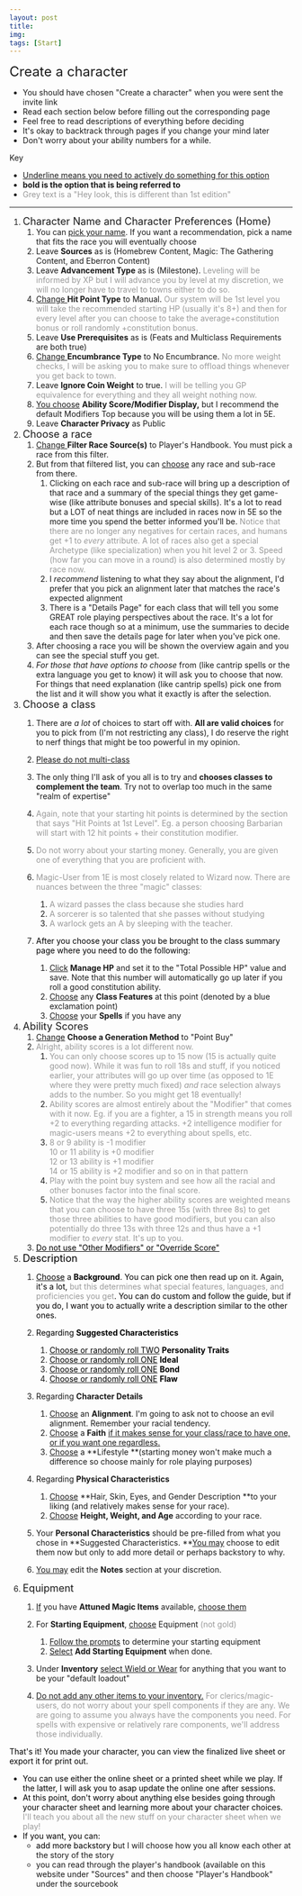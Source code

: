 ```yaml
---
layout: post
title: 
img: 
tags: [Start]
---
```


<span style="font-size: 24px;">Create a character</span>

*   You should have chosen "Create a character" when you were sent the invite link
*   Read each section below before filling out the corresponding page
*   Feel free to read descriptions of everything before deciding
*   It's okay to backtrack through pages if you change your mind later
*   Don't worry about your ability numbers for a while.

Key

*   <span style="text-decoration: underline;">Underline means you need to actively do something for this option</span>
*   **bold is the option that is being referred to**
*   <span style="color: #999999;">Grey text is a "Hey look, this is different than 1st edition"</span>

* * *

1.  <span style="font-size: 18px;">Character Name and Character Preferences (Home)</span>
    1.  You can <span style="text-decoration: underline;">pick your name</span>. If you want a recommendation, pick a name that fits the race you will eventually choose
    2.  Leave **Sources** as is (Homebrew Content, Magic: The Gathering Content, and Eberron Content)
    3.  Leave **Advancement Type** as is (Milestone). <span style="color: #999999;">Leveling will be informed by XP but I will advance you by level at my discretion, we will no longer have to travel to towns either to do so.</span>
    4.  <span style="text-decoration: underline;">Change </span>**Hit Point Type** to Manual. <span style="color: #999999;">Our system will be 1st level you will take the recommended starting HP (usually it's 8+) and then for every level after you can choose to take the average+constitution bonus or roll randomly +constitution bonus.</span>
    5.  Leave **Use Prerequisites** as is (Feats and Multiclass Requirements are both true)
    6.  <span style="text-decoration: underline;">Change </span>**Encumbrance Type** to No Encumbrance. <span style="color: #999999;">No more weight checks, I will be asking you to make sure to offload things whenever you get back to town.</span>
    7.  Leave **Ignore Coin Weight** to true. <span style="color: #999999;">I will be telling you GP equivalence for everything and they all weight nothing now.</span>
    8.  <span style="text-decoration: underline;">You choose</span> **Ability Score/Modifier Display,** but I recommend the default Modifiers Top because you will be using them a lot in 5E. 
    9.  Leave **Character Privacy** as Public
2.  <span style="font-size: 18px;">Choose a race</span>
    1.  <span style="text-decoration: underline;">Change </span>**Filter Race Source(s)** to Player's Handbook. You must pick a race from this filter.
    2.  But from that filtered list, you can <span style="text-decoration: underline;">choose</span> any race and sub-race from there.
        1.  Clicking on each race and sub-race will bring up a description of that race and a summary of the special things they get game-wise (like attribute bonuses and special skills). It's a lot to read but a LOT of neat things are included in races now in 5E so the more time you spend the better informed you'll be. <span style="color: #999999;">Notice that there are no longer any negatives for certain races, and humans get +1 to _every_ attribute. A lot of races also get a special Archetype (like specialization) when you hit level 2 or 3\. Speed (how far you can move in a round) is also determined mostly by race now.</span>
        2.  I _recommend_ listening to what they say about the alignment, I'd prefer that you pick an alignment later that matches the race's expected alignment
        3.  There is a "Details Page" for each class that will tell you some GREAT role playing perspectives about the race. It's a lot for each race though so at a minimum, use the summaries to decide and then save the details page for later when you've pick one.
    3.  After choosing a race you will be shown the overview again and you can see the special stuff you get.
    4.  _For those that have options to choose_ from (like cantrip spells or the extra language you get to know) it will ask you to choose that now. For things that need explanation (like cantrip spells) pick one from the list and it will show you what it exactly is after the selection.
3.  <span style="font-size: 18px;">Choose a class</span>
    1.  There are _a lot_ of choices to start off with. **All are valid choices** for you to pick from (I'm not restricting any class), I do reserve the right to nerf things that might be too powerful in my opinion.
    2.  <span style="text-decoration: underline;">Please do not multi-class</span>
    3.  The only thing I'll ask of you all is to try and **chooses classes to complement the team**. Try not to overlap too much in the same "realm of expertise"
    4.  <span style="color: #999999;">Again, note that your starting hit points is determined by the section that says "Hit Points at 1st Level". Eg. a person choosing Barbarian will start with 12 hit points + their constitution modifier.</span>
    5.  <span style="color: #999999;">Do not worry about your starting money. Generally, you are given one of everything that you are proficient with.</span>
    6.  <span style="color: #999999;">Magic-User from 1E is most closely related to Wizard now. There are nuances between the three "magic" classes:</span>
        1.  <span style="color: #999999;">A wizard passes the class because she studies hard</span>
        2.  <span style="color: #999999;">A sorcerer is so talented that she passes without studying</span>
        3.  <span style="color: #999999;">A warlock gets an A by sleeping with the teacher.</span>
    7.  <span style="color: #000000;">After you choose your class you be brought to the class summary page where you need to do the following:</span>  

        1.  <span style="text-decoration: underline;">Click</span> **Manage HP** and set it to the "Total Possible HP" value and save. Note that this number will automatically go up later if you roll a good constitution ability.
        2.  <span style="text-decoration: underline;">Choose</span> any **Class Features** at this point (denoted by a blue exclamation point)
        3.  <span style="text-decoration: underline;">Choose</span> your **Spells** if you have any
4.  <span style="font-size: 18px;">Ability Scores</span>
    1.  <span style="text-decoration: underline;">Change</span> **Choose a Generation Method** to "Point Buy"
    2.  <span style="color: #999999;">Alright, ability scores is a lot different now. </span>
        1.  <span style="color: #999999;">You can only choose scores up to 15 now (15 is actually quite good now). While it was fun to roll 18s and stuff, if you noticed earlier, your attributes will go up over time (as opposed to 1E where they were pretty much fixed) _and_ race selection always adds to the number. So you might get 18 eventually!</span> 
        2.  <span style="color: #999999;">Ability scores are almost entirely about the "Modifier" that comes with it now. Eg. if you are a fighter, a 15 in strength means you roll +2 to everything regarding attacks. +2 intelligence modifier for magic-users means +2 to everything about spells, etc.</span>
        3.  <span style="color: #999999;">8 or 9 ability is -1 modifier  
            10 or 11 ability is +0 modifier  
            12 or 13 ability is +1 modifier  
            14 or 15 ability is +2 modifier and so on in that pattern</span>
        4.  <span style="color: #999999;">Play with the point buy system and see how all the racial and other bonuses factor into the final score.</span>
        5.  <span style="color: #999999;">Notice that the way the higher ability scores are weighted means that you can choose to have three 15s (with three 8s) to get those three abilities to have good modifiers, but you can also potentially do three 13s with three 12s and thus have a +1 modifier to _every_ stat. It's up to you.</span>
    3.  <span style="text-decoration: underline;"><span style="color: #000000;"><span style="color: #999999;"><span style="color: #000000; text-decoration: underline;">Do not use "Other Modifiers" or "Override Score"</span></span></span></span>
5.  <span style="color: #000000; font-size: 18px;"><span style="color: #999999;"><span style="color: #000000;">Description</span></span></span>
    1.  <span style="text-decoration: underline;"><span style="color: #000000;"><span style="color: #999999;"><span style="color: #000000;">Choose</span></span></span></span><span style="color: #000000;"><span style="color: #999999;"> <span style="color: #000000;">a **Background**. You can pick one then read up on it. Again, it's a lot, <span style="color: #999999;">but this determines what special features, languages, and proficiencies you get</span>. You can do custom and follow the guide, but if you do, I want you to actually write a description similar to the other ones.</span></span></span>
    2.  <span style="color: #000000;"><span style="color: #999999;"><span style="color: #000000;">Regarding **Suggested Characteristics**</span></span></span>
        1.  <span style="text-decoration: underline;"><span style="color: #000000;"><span style="color: #999999;"><span style="color: #000000;">Choose or randomly roll TWO</span></span></span></span><span style="color: #000000;"><span style="color: #999999;"><span style="color: #000000;"> **Personality Traits**</span></span></span>
        2.  <span style="text-decoration: underline;"><span style="color: #000000;"><span style="color: #999999;"><span style="color: #000000;">Choose or randomly roll ONE</span></span></span></span><span style="color: #000000;"><span style="color: #999999;"><span style="color: #000000;"> **Ideal**</span></span></span>
        3.  <span style="text-decoration: underline;"><span style="color: #000000;"><span style="color: #999999;"><span style="color: #000000;">Choose or randomly roll ONE</span></span></span></span><span style="color: #000000;"><span style="color: #999999;"><span style="color: #000000;"> **Bond**</span></span></span>
        4.  <span style="text-decoration: underline;"><span style="color: #000000;"><span style="color: #999999;"><span style="color: #000000;">Choose or randomly roll ONE</span></span></span></span><span style="color: #000000;"><span style="color: #999999;"><span style="color: #000000;"> **Flaw**</span></span></span>
    3.  Regarding **Character Details**  

        1.  <span style="text-decoration: underline;">Choose</span> an **Alignment**. I'm going to ask not to choose an evil alignment. Remember your racial tendency.
        2.  <span style="text-decoration: underline;">Choose</span> a **Faith** <span style="text-decoration: underline;">if it makes sense for your class/race to have one, or if you want one regardless.</span>
        3.  <span style="text-decoration: underline;">Choose</span> a **Lifestyle **(starting money won't make much a difference so choose mainly for role playing purposes)
    4.  Regarding **Physical Characteristics**
        1.  <span style="text-decoration: underline;">Choose</span> **Hair, Skin, Eyes, and Gender Description **to your liking (and relatively makes sense for your race).
        2.  <span style="text-decoration: underline;">Choose</span> **Height, Weight, and Age** according to your race.
    5.  Your **Personal Characteristics** should be pre-filled from what you chose in **Suggested Characteristics. **<span style="text-decoration: underline;">You </span><span style="text-decoration: underline;">may</span> choose to edit them now but only to add more detail or perhaps backstory to why.
    6.  <span style="text-decoration: underline;">You may</span> edit the **Notes** section at your discretion.
6.  <span style="font-size: 18px;">Equipment</span>
    1.  <span style="text-decoration: underline;">If</span> you have **Attuned Magic Items** available, <span style="text-decoration: underline;">choose them</span>
    2.  For **Starting Equipment**, <span style="text-decoration: underline;">choose</span> Equipment <span style="color: #999999;">(not gold)</span>  

        1.  <span style="text-decoration: underline;">Follow the prompts</span> to determine your starting equipment
        2.  <span style="text-decoration: underline;">Select</span> **Add Starting Equipment** when done.
    3.  Under **Inventory** <span style="text-decoration: underline;">select Wield or Wear</span> for anything that you want to be your "default loadout"
    4.  <span style="text-decoration: underline;">Do not add any other items to your inventory.</span> <span style="color: #999999;">For clerics/magic-users, do not worry about your spell components if they are any. We are going to assume you always have the components you need. For spells with expensive or relatively rare components, we'll address those individually.</span>

<span style="color: #000000;">That's it! You made your character, you can view the finalized live sheet or export it for print out.</span>

*   <span style="color: #000000;">You can use either the online sheet or a printed sheet while we play. If the latter, I will ask you to asap update the online one after sessions.</span>
*   <span style="color: #000000;">At this point, don't worry about anything else besides going through your character sheet and learning more about your character choices. <span style="color: #999999;">I'll teach you about all the new stuff on your character sheet when we play!</span></span>
*   <span style="color: #000000;">If you want, you can:</span>
    *   <span style="color: #000000;">add more backstory b</span>ut I will choose how you all know each other at the story of the story
    *   you can read through the player's handbook (available on this website under "Sources" and then choose "Player's Handbook" under the sourcebook